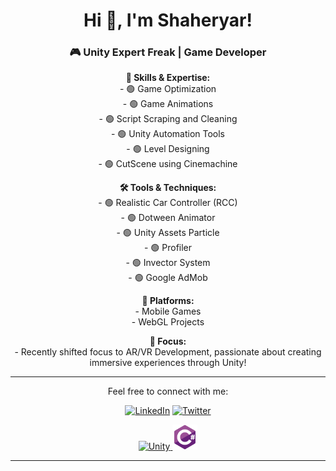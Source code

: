 <h1 align="center">Hi 👋, I'm Shaheryar!</h1>
<h3 align="center">🎮 Unity Expert Freak | Game Developer</h3>

<p align="center">
  <strong>🔧 Skills & Expertise:</strong><br>
  - 🟢 Game Optimization<br>
  - 🟢 Game Animations<br>
  - 🟢 Script Scraping and Cleaning<br>
  - 🟢 Unity Automation Tools<br>
  - 🟢 Level Designing<br>
  - 🟢 CutScene using Cinemachine<br>
</p>

<p align="center">
  <strong>🛠️ Tools & Techniques:</strong><br>
  - 🟢 Realistic Car Controller (RCC)<br>
  - 🟢 Dotween Animator<br>
  - 🟢 Unity Assets Particle<br>
  - 🟢 Profiler<br>
  - 🟢 Invector System<br>
  - 🟢 Google AdMob<br>
</p>

<p align="center">
  <strong>📱 Platforms:</strong><br>
  - Mobile Games<br>
  - WebGL Projects<br>
</p>

<p align="center">
  <strong>🚀 Focus:</strong><br>
  - Recently shifted focus to AR/VR Development, passionate about creating immersive experiences through Unity!<br>
</p>

<hr>

<p align="center">Feel free to connect with me:</p>
<p align="center">
  <!-- Replace '#' with your actual URL -->
  <a href="https://www.linkedin.com/in/shaheryargd/" target="_blank"><img alt="LinkedIn" src="https://img.shields.io/badge/LinkedIn-0077B5?style=for-the-badge&logo=linkedin&logoColor=white"/></a>
  <a href="https://twitter.com/Shaheryar_GD" target="_blank"><img alt="Twitter" src="https://img.shields.io/badge/Twitter-1DA1F2?style=for-the-badge&logo=twitter&logoColor=white"/></a>
  <!-- Add more social media links here -->
</p>

<p align="center">
  <!-- Unity Icon -->
  <a href="https://unity.com/" target="_blank">
    <img src="https://www.vectorlogo.zone/logos/unity3d/unity3d-icon.svg" alt="Unity" width="40" height="40"/>
  </a>
  <!-- C# Icon -->
  <a href="https://docs.microsoft.com/en-us/dotnet/csharp/" target="_blank">
    <img src="https://raw.githubusercontent.com/devicons/devicon/master/icons/csharp/csharp-original.svg" alt="C#" width="40" height="40"/>
  </a>
</p>
<hr>
